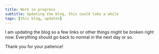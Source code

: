 ```yaml
---
title: Work in progress
subtitle: Updating the blog, this could take a while
tags: [this blog, updates]
--- 
```


I am updating the blog so a few links or other things might be broken right now.
Everything should go back to normal in the next day or so.


Thank you for your patience!